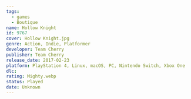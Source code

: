 ```yaml
---
tags:
  - games
  - Boutique
name: Hollow Knight
id: 9767
cover: Hollow Knight.jpg
genre: Action, Indie, Platformer
developer: Team Cherry
publisher: Team Cherry
release_date: 2017-02-23
platform: PlayStation 4, Linux, macOS, PC, Nintendo Switch, Xbox One
dlc: 
rating: Mighty.webp
status: Played
date: Unknown
---
```

